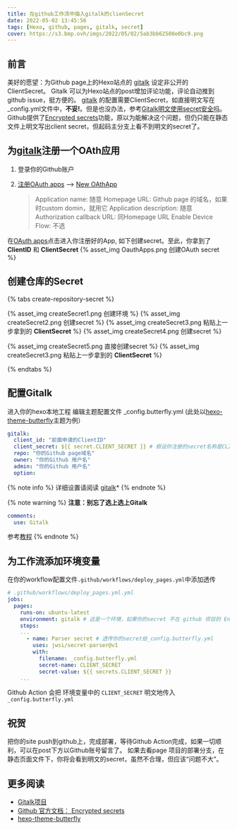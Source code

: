 ```yaml
---
title: 在github工作流中插入gitalk的clienSecret
date: 2022-05-02 13:45:56
tags: [Hexo, github, pages, gitalk, secret]
cover: https://s3.bmp.ovh/imgs/2022/05/02/5ab3bb62500e0bc9.png
---
```


## 前言 
美好的愿望：为Github page上的Hexo站点的 [gitalk][gitalk] 设定非公开的ClientSecret。
Gitalk 可以为Hexo站点的post增加评论功能，评论自动推到github issue，挺方便的。
[gitalk][gitalk] 的配置需要ClientSecret，如直接明文写在_config.yml文件中，**不妥!**。但是也没办法，参考[Gitalk明文使用secret安全吗](https://carl-zk.github.io/blog/2020/03/03/gitalk-%E8%BF%90%E4%BD%9C%E5%8E%9F%E7%90%86/)。
Github提供了[Encrypted secrets][secrets]功能，原以为能解决这个问题，但仍只能在静态文件上明文写出client secret，但起码主分支上看不到明文的secret了。

## 为[gitalk][gitalk]注册一个OAth应用 
1. 登录你的Github账户
2. [注册OAuth apps](https://github.com/settings/developers) --> [New OAthApp](https://github.com/settings/applications/new)
   
    > Application name: 随意
    > Homepage URL: Github page 的域名，如果时custom domin，就用它
    > Application description: 随意
    > Authorization callback URL: 同Homepage URL
    > Enable Device Flow: 不选

在[OAuth apps](https://github.com/settings/developers)点击进入你注册好的App, 如下创建secret。至此，你拿到了 **ClientID** 和 **ClientSecret**
{% asset_img OauthApps.png 创建OAuth secret %}


## 创建仓库的Secret
{% tabs create-repository-secret %}
<!-- tab 从Environment -->
{% asset_img createSecret1.png 创建环境 %}
{% asset_img createSecret2.png 创建secret %}
{% asset_img createSecret3.png 粘贴上一步拿到的 **ClientSecret** %}
{% asset_img createSecret4.png 创建secret %}
<!-- endtab -->

<!-- tab 直接创建Secret-->
{% asset_img createSecret5.png 直接创建secret %}
{% asset_img createSecret3.png 粘贴上一步拿到的 **ClientSecret** %}
<!-- endtab -->

{% endtabs %}


## 配置Gitalk
进入你的hexo本地工程 
编辑主题配置文件 _config.butterfly.yml (此处以[hexo-theme-butterfly][hexo-theme-butterfly]主题为例）
``` yaml
gitalk: 
  client_id: "前面申请的ClientID" 
  client_secret: ${{ secret.CLIENT_SECRET }} # 假设你注册的secret名称是CLIENT_SECRET
  repo: "你的Github page域名"
  owner: "你的Github 用户名"
  admin: "你的Github 用户名"
  option:
```
{% note info  %}
详细设置请阅读 [gitalk][gitalk]*
{% endnote %}

{% note warning %}
**注意：别忘了选上选上Gitalk**
``` yaml
comments:
  use: Gitalk
```
参考[教程](https://butterfly.js.org/posts/ceeb73f/)
{% endnote %}


## 为工作流添加环境变量
在你的workflow配置文件`.github/workflows/deploy_pages.yml`中添加透传
``` yaml 
# .github/workflows/deploy_pages.yml.yml
jobs:
  pages:
    runs-on: ubuntu-latest
    environment: gitalk # 这是一个环境，如果你的secret 不在 github 项目的 Environment 下，则不需要配置它
    steps:
    ...
      - name: Parser secret # 透传你的secret给_config.butterfly.yml
        uses: jwsi/secret-parser@v1
        with:
          filename: _config.butterfly.yml
          secret-name: CLIENT_SECRET
          secret-value: ${{ secrets.CLIENT_SECRET }}
    ...
```

Github Action 会把 环境变量中的 `CLIENT_SECRET` 明文地传入 `_config.butterfly.yml`

##  <i class="fa fa-champagne-glasses"></i> 祝贺 
把你的site push到github上，完成部署，等待Github Action完成，如果一切顺利，可以在post下方以Github账号留言了。
如果去看page 项目的部署分支，在静态页面文件下，你将会看到明文的secret，虽然不合理，但应该“问题不大”。

## 更多阅读
- [Gitalk项目][gitalk]
- [Github 官方文档： Encrypted secrets][secrets]
- [hexo-theme-butterfly][hexo-theme-butterfly]

[gitalk]: https://github.com/gitalk/gitalk/blob/master/readme-cn.md 
[secrets]: https://docs.github.com/cn/actions/security-guides/encrypted-secrets#creating-encrypted-secrets-for-an-environment 
[hexo-theme-butterfly]: https://github.com/jerryc127/hexo-theme-butterfly 